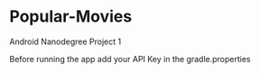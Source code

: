 # Popular-Movies
Android Nanodegree Project 1
 
Before running the app add your API Key in the gradle.properties
